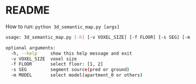 # README
How to run:
`python 3d_semantic_map.py [args]`
```bash
usage: 3d_semantic_map.py [-h] [-v VOXEL_SIZE] [-f FLOOR] [-s SEG] [-m MODEL]

optional arguments:
  -h, --help     show this help message and exit
  -v VOXEL_SIZE  voxel size
  -f FLOOR       select floor: [1, 2]
  -s SEG         segment source(pred or ground)
  -m MODEL       select model(apartment_0 or others)
```